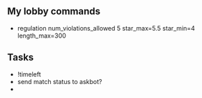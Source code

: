 ## My lobby commands

- regulation num_violations_allowed 5 star_max=5.5 star_min=4 length_max=300

## Tasks

- !timeleft
- send match status to askbot?
- 
